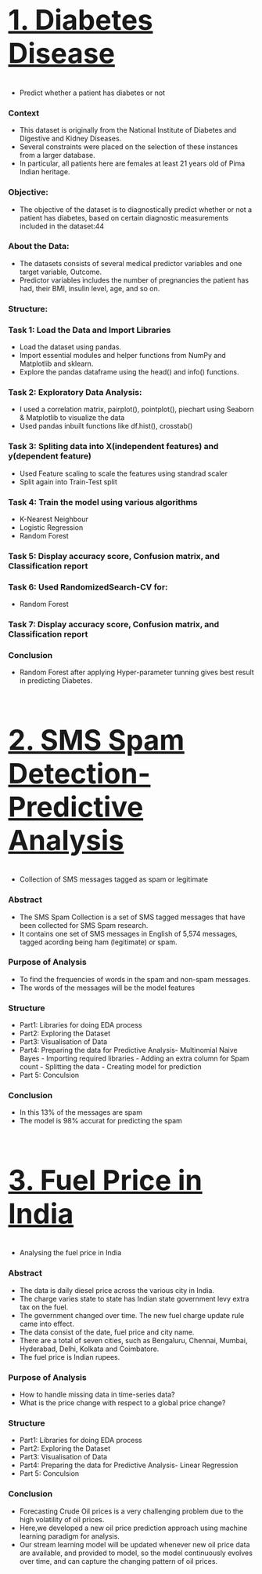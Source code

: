 # <a href="https://github.com/boddeti21/Edubrige-Data-Analytics/blob/main/Projects/Analysis%20and%20prediction%20using%20ML%20(python)/Diabetes%20Disease.ipynb"><h1> 1. Diabetes Disease </h1></a>
- Predict whether a patient has diabetes or not

### Context
- This dataset is originally from the National Institute of Diabetes and Digestive and Kidney Diseases.
- Several constraints were placed on the selection of these instances from a larger database.
- In particular, all patients here are females at least 21 years old of Pima Indian heritage.

### Objective:
- The objective of the dataset is to diagnostically predict whether or not a patient has diabetes, based on certain diagnostic measurements included in the dataset:44

### About the Data:
- The datasets consists of several medical predictor variables and one target variable, Outcome.
- Predictor variables includes the number of pregnancies the patient has had, their BMI, insulin level, age, and so on.

### Structure:

### Task 1: Load the Data and Import Libraries
- Load the dataset using pandas.
- Import essential modules and helper functions from NumPy and Matplotlib and sklearn.
- Explore the pandas dataframe using the head() and info() functions.
### Task 2: Exploratory Data Analysis:
- I used a correlation matrix, pairplot(), pointplot(), piechart using Seaborn & Matplotlib to visualize the data
- Used pandas inbuilt functions like df.hist(), crosstab()
### Task 3: Spliting data into X(independent features) and y(dependent feature)
- Used Feature scaling to scale the features using standrad scaler
- Split again into Train-Test split
### Task 4: Train the model using various algorithms
- K-Nearest Neighbour
- Logistic Regression
- Random Forest
### Task 5: Display accuracy score, Confusion matrix, and Classification report
### Task 6: Used RandomizedSearch-CV for:
- Random Forest
### Task 7: Display accuracy score, Confusion matrix, and Classification report

### Conclusion
- Random Forest after applying Hyper-parameter tunning gives best result in predicting Diabetes.

# <a href="https://github.com/boddeti21/Edubrige-Data-Analytics/blob/main/Projects/Analysis%20and%20prediction%20using%20ML%20(python)/SMS%20Spam%20Collection.ipynb"><h1> 2. SMS Spam Detection-Predictive Analysis </h1></a>
- Collection of SMS messages tagged as spam or legitimate

### Abstract
- The SMS Spam Collection is a set of SMS tagged messages that have been collected for SMS Spam research.
- It contains one set of SMS messages in English of 5,574 messages, tagged acording being ham (legitimate) or spam.

### Purpose of Analysis
- To find the frequencies of words in the spam and non-spam messages.
- The words of the messages will be the model features

### Structure
- Part1: Libraries for doing EDA process
- Part2: Exploring the Dataset
- Part3: Visualisation of Data
- Part4: Preparing the data for Predictive Analysis- Multinomial Naive Bayes
         - Importing required libraries
         - Adding an extra column for Spam count
         - Splitting the data
         - Creating model for prediction
- Part 5: Conculsion

### Conclusion
- In this 13% of the messages are spam
- The model is 98% accurat for predicting the spam

# <a href="https://github.com/boddeti21/Edubrige-Data-Analytics/blob/main/Projects/Analysis%20and%20prediction%20using%20ML%20(python)/Diesel%20Price%20Prediction%20Using%20Supervised%20Learning.ipynb"><h1> 3. Fuel Price in India </h1></a>
- Analysing the fuel price in India

### Abstract
- The data is daily diesel price across the various city in India.
- The charge varies state to state has Indian state government levy extra tax on the fuel.
- The government changed over time. The new fuel charge update rule came into effect.
- The data consist of the date, fuel price and city name.
- There are a total of seven cities, such as Bengaluru, Chennai, Mumbai, Hyderabad, Delhi, Kolkata and Coimbatore.
- The fuel price is Indian rupees.

### Purpose of Analysis
- How to handle missing data in time-series data?
- What is the price change with respect to a global price change?

### Structure
- Part1: Libraries for doing EDA process
- Part2: Exploring the Dataset
- Part3: Visualisation of Data
- Part4: Preparing the data for Predictive Analysis- Linear Regression
- Part 5: Conculsion

### Conclusion
- Forecasting Crude Oil prices is a very challenging problem due to the high volatility of oil prices.
- Here,we developed a new oil price prediction approach using machine learning paradigm for analysis.
- Our stream learning model will be updated whenever new oil price data are available, and provided to model, so the model continuously evolves over time, and can capture the changing pattern of oil prices.
